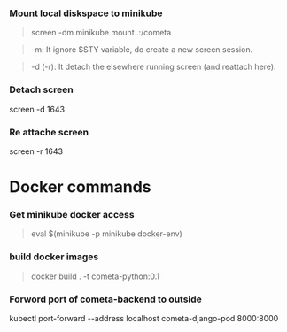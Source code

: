 ### Mount local diskspace to minikube 
> screen -dm minikube mount .:/cometa

> -m: It ignore $STY variable, do create a new screen session.

> -d (-r): It detach the elsewhere running screen (and reattach here).
### Detach screen
screen -d 1643
### Re attache screen
screen -r 1643

# Docker commands
### Get minikube docker access 
> eval $(minikube -p minikube docker-env)
### build docker images
> docker build . -t cometa-python:0.1

### Forword port of cometa-backend to outside
kubectl port-forward --address localhost cometa-django-pod 8000:8000